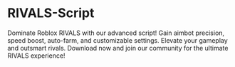 # RIVALS-Script
Dominate Roblox RIVALS with our advanced script! Gain aimbot precision, speed boost, auto-farm, and customizable settings. Elevate your gameplay and outsmart rivals. Download now and join our community for the ultimate RIVALS experience!
